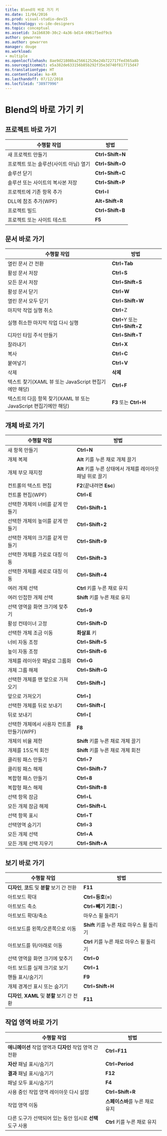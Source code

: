 ```yaml
---
title: Blend의 바로 가기 키
ms.date: 11/04/2016
ms.prod: visual-studio-dev15
ms.technology: vs-ide-designers
ms.topic: conceptual
ms.assetid: 3a1b6830-30c2-4a36-bd14-6961f5edf9cb
author: gewarren
ms.author: gewarren
manager: douge
ms.workload:
- multiple
ms.openlocfilehash: 8ae9d21808ba256612526e24b722717fed365a8b
ms.sourcegitcommit: e5a382de633156b85b292f35e3d740f817715d47
ms.translationtype: HT
ms.contentlocale: ko-KR
ms.lasthandoff: 07/12/2018
ms.locfileid: "38977996"
---
```

# <a name="keyboard-shortcuts-in-blend"></a>Blend의 바로 가기 키
## <a name="project-shortcuts"></a>프로젝트 바로 가기

|수행할 작업|방법|
|----------------|-------------|
|새 프로젝트 만들기|**Ctrl**+**Shift**+**N**|
|프로젝트 또는 솔루션(사이트 아님) 열기|**Ctrl**+**Shift**+**O**|
|솔루션 닫기|**Ctrl**+**Shift**+**C**|
|솔루션 또는 사이트의 복사본 저장|**Ctrl**+**Shift**+**P**|
|프로젝트에 기존 항목 추가|**Ctrl**+**I**|
|DLL에 참조 추가(WPF)|**Alt**+**Shift**+**R**|
|프로젝트 빌드|**Ctrl**+**Shift**+**B**|
|프로젝트 또는 사이트 테스트|**F5**|

## <a name="document-shortcuts"></a>문서 바로 가기

|수행할 작업|방법|
|----------------|-------------|
|열린 문서 간 전환|**Ctrl**+**Tab**|
|활성 문서 저장|**Ctrl**+**S**|
|모든 문서 저장|**Ctrl**+**Shift**+**S**|
|활성 문서 닫기|**Ctrl**+**W**|
|열린 문서 모두 닫기|**Ctrl**+**Shift**+**W**|
|마지막 작업 실행 취소|**Ctrl**+Z|
|실행 취소한 마지막 작업 다시 실행|**Ctrl**+Y 또는 **Ctrl**+**Shift**+**Z**|
|디자인 타임 주석 만들기|**Ctrl**+**Shift**+**T**|
|잘라내기|**Ctrl**+**X**|
|복사|**Ctrl**+**C**|
|붙여넣기|**Ctrl**+**V**|
|삭제|**삭제**|
|텍스트 찾기(XAML 뷰 또는 JavaScript 편집기에만 해당)|**Ctrl**+**F**|
|텍스트의 다음 항목 찾기(XAML 뷰 또는 JavaScript 편집기에만 해당)|**F3** 또는 **Ctrl**+**H**|

## <a name="object-shortcuts"></a>개체 바로 가기

|수행할 작업|방법|
|----------------|-------------|
|새 항목 만들기|**Ctrl**+**N**|
|개체 복제|**Alt** 키를 누른 채로 개체 끌기|
|개체 부모 재지정|**Alt** 키를 누른 상태에서 개체를 레이아웃 패널 위로 끌기|
|컨트롤의 텍스트 편집|**F2**(끝내려면 **Esc**)|
|컨트롤 편집(WPF)|**Ctrl**+**E**|
|선택한 개체의 너비를 같게 만들기|**Ctrl**+**Shift**+**1**|
|선택한 개체의 높이를 같게 만들기|**Ctrl**+**Shift**+**2**|
|선택한 개체의 크기를 같게 만들기|**Ctrl**+**Shift**+**9**|
|선택한 개체를 가로로 대칭 이동|**Ctrl**+**Shift**+**3**|
|선택한 개체를 세로로 대칭 이동|**Ctrl**+**Shift**+**4**|
|여러 개체 선택|**Ctrl** 키를 누른 채로 유지|
|여러 인접한 개체 선택|**Shift** 키를 누른 채로 유지|
|선택 영역을 화면 크기에 맞추기|**Ctrl**+**9**|
|활성 컨테이너 고정|**Ctrl**+**Shift**+**D**|
|선택한 개체 조금 이동|**화살표** 키|
|너비 자동 조정|**Ctrl**+**Shift**+**5**|
|높이 자동 조정|**Ctrl**+**Shift**+**6**|
|개체를 레이아웃 패널로 그룹화|**Ctrl**+**G**|
|개체 그룹 해제|**Ctrl**+**Shift**+**G**|
|선택한 개체를 맨 앞으로 가져오기|**Ctrl**+**Shift**+**]**|
|앞으로 가져오기|**Ctrl**+**]**|
|선택한 개체를 뒤로 보내기|**Ctrl**+**Shift**+**[**|
|뒤로 보내기|**Ctrl**+**[**|
|선택한 개체에서 사용자 컨트롤 만들기(WPF)|**F8**|
|개체의 비율 제한|**Shift** 키를 누른 채로 개체 끌기|
|개체를 15도씩 회전|**Shift** 키를 누른 채로 개체 회전|
|클리핑 패스 만들기|**Ctrl**+**7**|
|클리핑 패스 해제|**Ctrl**+**Shift**+**7**|
|복합형 패스 만들기|**Ctrl**+**8**|
|복합형 패스 해제|**Ctrl**+**Shift**+**8**|
|선택 항목 잠금|**Ctrl**+**L**|
|모든 개체 잠금 해제|**Ctrl**+**Shift**+**L**|
|선택 항목 표시|**Ctrl**+**T**|
|선택영역 숨기기|**Ctrl**+**3**|
|모든 개체 선택|**Ctrl**+**A**|
|모든 개체 선택 지우기|**Ctrl**+**Shift**+**A**|

## <a name="view-shortcuts"></a>보기 바로 가기

|수행할 작업|방법|
|----------------|-------------|
|**디자인**, **코드** 및 **분할** 보기 간 전환|**F11**|
|아트보드 확대|**Ctrl**+**등호**(**=**)|
|아트보드 축소|**Ctrl**+**빼기 기호**(**-**)|
|아트보드 확대/축소|마우스 휠 돌리기|
|아트보드를 왼쪽/오른쪽으로 이동|**Shift** 키를 누른 채로 마우스 휠 돌리기|
|아트보드를 위/아래로 이동|**Ctrl** 키를 누른 채로 마우스 휠 돌리기|
|선택 영역을 화면 크기에 맞추기|**Ctrl**+**0**|
|아트 보드를 실제 크기로 보기|**Ctrl**+**1**|
|핸들 표시/숨기기|**F9**|
|개체 경계선 표시 또는 숨기기|**Ctrl**+**Shift**+**H**|
|**디자인**, **XAML** 및 **분할** 보기 간 전환|**F11**|

## <a name="workspace-shortcuts"></a>작업 영역 바로 가기

|수행할 작업|방법|
|----------------|-------------|
|**애니메이션** 작업 영역과 **디자인** 작업 영역 간 전환|**Ctrl**+**F11**|
|**자산** 패널 표시/숨기기|**Ctrl**+**Period**|
|**결과** 패널 표시/숨기기|**F12**|
|패널 모두 표시/숨기기|**F4**|
|사용 중인 작업 영역 레이아웃 다시 설정|**Ctrl**+**Shift**+**R**|
|작업 영역 이동|**스페이스바**를 누른 채로 유지|
|다른 도구가 선택되어 있는 동안 임시로 **선택** 도구 사용|**Ctrl** 키를 누른 채로 유지|